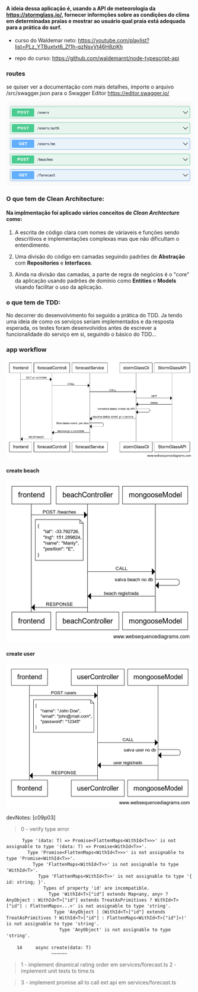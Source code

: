 #### A ideia dessa aplicação é, usando a API de meteorologia da https://stormglass.io/, fornecer informções sobre as condições do clima em determinadas praias e mostrar ao usuário qual praia está adequada para a prática do surf.

* curso do Waldemar neto: https://youtube.com/playlist?list=PLz_YTBuxtxt6_Zf1h-qzNsvVt46H8ziKh

* repo do curso: https://github.com/waldemarnt/node-typescript-api


### routes

se quiser ver a documentação com mais detalhes, importe o arquivo /src/swagger.json para o Swagger Editor https://editor.swagger.io/

![routes](https://github.com/geleiaa/node-ts-api-wn/blob/main/images/routes.png)


### O que tem de Clean Architecture:

#### Na implmentação foi aplicado vários conceitos de *Clean Archtecture* como:  

1. A escrita de código clara com nomes de váriaveis e funções sendo descritivos e implementações complexas mas que não dificultam o entendimento.

2. Uma divisão do código em camadas seguindo padrões de **Abstração** com **Repositories** e **Interfaces**.

3. Ainda na divisão das camadas, a parte de regra de negócios é o "core" da aplicação usando padrões de domínio como **Entities** e **Models** visando facilitar o uso da aplicação.

### o que tem de TDD:

No decorrer do desenvolvimento foi seguido a prática do TDD. Ja tendo uma ideia de como os serviços seriam implementados e da resposta esperada, os testes foram desenvolvidos antes de escrever a funcionalidade do serviço em si, seguindo o básico do TDD...

### app workflow
![appwork](https://github.com/geleiaa/node-ts-api-wn/blob/main/images/simple-workflow.png)

#### create beach
![createbeach](https://github.com/geleiaa/node-ts-api-wn/blob/main/images/create-beach.png)

#### create user
![createbeach](https://github.com/geleiaa/node-ts-api-wn/blob/main/images/create-user.png)




devNotes: [c09p03] 
> 0 - verify type error 
``` src/repositories/mongoDbRepository.ts:14:11 - error TS2416: Property 'create' in type 'MongoDBRespository<T>' is not assignable to the same property in base type 'Repository<T>'.
      Type '(data: T) => Promise<FlattenMaps<WithId<T>>>' is not assignable to type '(data: T) => Promise<WithId<T>>'.
        Type 'Promise<FlattenMaps<WithId<T>>>' is not assignable to type 'Promise<WithId<T>>'.
          Type 'FlattenMaps<WithId<T>>' is not assignable to type 'WithId<T>'.
            Type 'FlattenMaps<WithId<T>>' is not assignable to type '{ id: string; }'.
              Types of property 'id' are incompatible.
                Type 'WithId<T>["id"] extends Map<any, any> ? AnyObject : WithId<T>["id"] extends TreatAsPrimitives ? WithId<T>["id"] : FlattenMaps<...>' is not assignable to type 'string'.
                  Type 'AnyObject | (WithId<T>["id"] extends TreatAsPrimitives ? WithId<T>["id"] : FlattenMaps<WithId<T>["id"]>)' is not assignable to type 'string'.
                    Type 'AnyObject' is not assignable to type 'string'.

    14     async create(data: T) 
                 ~~~~~~ 
```

> 1 - implement dinamical rating order em services/forecast.ts
> 2 - implement unit tests to time.ts

> 3 - implement promise all to call ext api em services/forecast.ts
